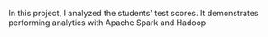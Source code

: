 In this project, I analyzed the students' test scores. It demonstrates performing analytics with Apache Spark and Hadoop
